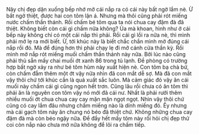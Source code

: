 Nãy chị đẹp dặn xuống bếp nhớ mở cái nắp ra có cái này bất ngờ lắm nè. Ừ bất ngờ thiệt, được hai con tôm lận á. Nhưng mà thôi cũng phải rót miếng nước chấm thần thánh. Rồi chấm bé tôm qua ta nói chua cay đậm đà đã thiệt. Không biết còn cái gì chấm nữa không? Ủa mà khoan, hình như ở cái bếp này không chỉ có một cái nắp thì phải. Rồi cái gì lồi ra nữa nè, thì mình phải mở lẹ ra mới biết. Ừ, tới khúc này là biết chắc chắn mình mở đúng cái nắp rồi đó. Mà để đúng hơn thì phải chạy lẹ đi mở cánh cửa thần kỳ. Rồi mình mở nắp rót miếng muối chấm thần thánh này nữa. Bởi lúc nào cũng phải thủ sẵn mấy chai muối ớt xanh 86 trong tủ lạnh. Đề phòng có trường hợp bất ngờ xảy ra như bé tôm hùm này xuất hiện nè. Con tôm bạ chà bứ, còn chấm đẫm thêm một ớt vậy nữa nhìn đã con mắt dễ sợ. Mà đã con mắt vậy thôi chứ tới khúc cắn là quá xuất sắc luôn. Mà cảm giác đó vậy ăn cái muối này chấm cái gì cũng ngon hết trơn. Cũng lâu rồi chưa có ăn tôm thì phải ăn là nguyên con tôm vậy nó mới đã cái nư. Nhất là phải rưới thêm nhiều muối ớt chua chua cay cay mặn mặn ngọt ngọt. Nhìn vậy thôi chứ cũng có cay lắm đâu nhưng chấm miếng nào là dính miếng đó. Êy nhưng mà cái gạch tôm này ăn chung nó béo đã thiệt chứ. Không những chua cay đậm đà mà còn béo ngậy nữa. Để đẩy hết mấy tôm này rồi hỏi chị đẹp thử coi còn nắp nào chưa mở nữa không để lôi ra chấm tiếp.
